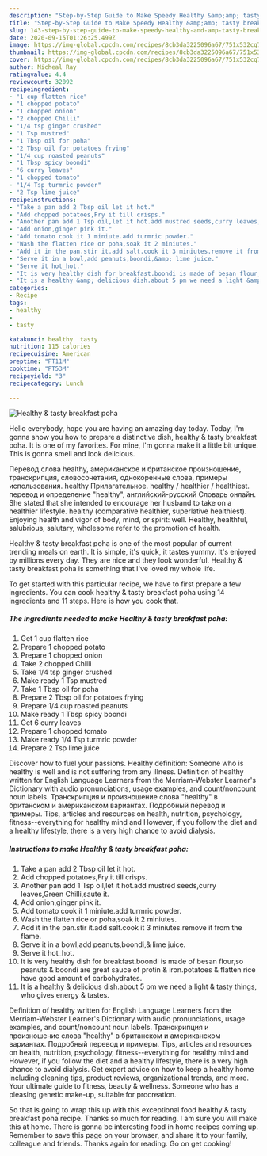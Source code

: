 ```yaml
---
description: "Step-by-Step Guide to Make Speedy Healthy &amp;amp; tasty breakfast poha"
title: "Step-by-Step Guide to Make Speedy Healthy &amp;amp; tasty breakfast poha"
slug: 143-step-by-step-guide-to-make-speedy-healthy-and-amp-tasty-breakfast-poha
date: 2020-09-15T01:26:25.499Z
image: https://img-global.cpcdn.com/recipes/8cb3da3225096a67/751x532cq70/healthy-tasty-breakfast-poha-recipe-main-photo.jpg
thumbnail: https://img-global.cpcdn.com/recipes/8cb3da3225096a67/751x532cq70/healthy-tasty-breakfast-poha-recipe-main-photo.jpg
cover: https://img-global.cpcdn.com/recipes/8cb3da3225096a67/751x532cq70/healthy-tasty-breakfast-poha-recipe-main-photo.jpg
author: Micheal Ray
ratingvalue: 4.4
reviewcount: 32092
recipeingredient:
- "1 cup flatten rice"
- "1 chopped potato"
- "1 chopped onion"
- "2 chopped Chilli"
- "1/4 tsp ginger crushed"
- "1 Tsp mustred"
- "1 Tbsp oil for poha"
- "2 Tbsp oil for potatoes frying"
- "1/4 cup roasted peanuts"
- "1 Tbsp spicy boondi"
- "6 curry leaves"
- "1 chopped tomato"
- "1/4 Tsp turmric powder"
- "2 Tsp lime juice"
recipeinstructions:
- "Take a pan add 2 Tbsp oil let it hot."
- "Add chopped potatoes,Fry it till crisps."
- "Another pan add 1 Tsp oil,let it hot.add mustred seeds,curry leaves,Green Chilli,saute it."
- "Add onion,ginger pink it."
- "Add tomato cook it 1 miniute.add turmric powder."
- "Wash the flatten rice or poha,soak it 2 miniutes."
- "Add it in the pan.stir it.add salt.cook it 3 miniutes.remove it from the flame."
- "Serve it in a bowl,add peanuts,boondi,&amp; lime juice."
- "Serve it hot_hot."
- "It is very healthy dish for breakfast.boondi is made of besan flour,so peanuts &amp; boondi are great sauce of protin &amp; iron.potatoes &amp; flatten rice have good amount of carbohydrates."
- "It is a healthy &amp; delicious dish.about 5 pm we need a light &amp; tasty things, who gives energy &amp; tastes."
categories:
- Recipe
tags:
- healthy
- 
- tasty

katakunci: healthy  tasty 
nutrition: 115 calories
recipecuisine: American
preptime: "PT11M"
cooktime: "PT53M"
recipeyield: "3"
recipecategory: Lunch

---
```



![Healthy &amp; tasty breakfast poha](https://img-global.cpcdn.com/recipes/8cb3da3225096a67/751x532cq70/healthy-tasty-breakfast-poha-recipe-main-photo.jpg)

Hello everybody, hope you are having an amazing day today. Today, I'm gonna show you how to prepare a distinctive dish, healthy &amp; tasty breakfast poha. It is one of my favorites. For mine, I'm gonna make it a little bit unique. This is gonna smell and look delicious.

Перевод слова healthy, американское и британское произношение, транскрипция, словосочетания, однокоренные слова, примеры использования. healthy Прилагательное. healthy / healthier / healthiest. перевод и определение &#34;healthy&#34;, английский-русский Словарь онлайн. She stated that she intended to encourage her husband to take on a healthier lifestyle. healthy (comparative healthier, superlative healthiest). Enjoying health and vigor of body, mind, or spirit: well. Healthy, healthful, salubrious, salutary, wholesome refer to the promotion of health.

Healthy &amp; tasty breakfast poha is one of the most popular of current trending meals on earth. It is simple, it's quick, it tastes yummy. It's enjoyed by millions every day. They are nice and they look wonderful. Healthy &amp; tasty breakfast poha is something that I've loved my whole life.


To get started with this particular recipe, we have to first prepare a few ingredients. You can cook healthy &amp; tasty breakfast poha using 14 ingredients and 11 steps. Here is how you cook that.

<!--inarticleads1-->

##### The ingredients needed to make Healthy &amp; tasty breakfast poha:

1. Get 1 cup flatten rice
1. Prepare 1 chopped potato
1. Prepare 1 chopped onion
1. Take 2 chopped Chilli
1. Take 1/4 tsp ginger crushed
1. Make ready 1 Tsp mustred
1. Take 1 Tbsp oil for poha
1. Prepare 2 Tbsp oil for potatoes frying
1. Prepare 1/4 cup roasted peanuts
1. Make ready 1 Tbsp spicy boondi
1. Get 6 curry leaves
1. Prepare 1 chopped tomato
1. Make ready 1/4 Tsp turmric powder
1. Prepare 2 Tsp lime juice


Discover how to fuel your passions. Healthy definition: Someone who is healthy is well and is not suffering from any illness. Definition of healthy written for English Language Learners from the Merriam-Webster Learner&#39;s Dictionary with audio pronunciations, usage examples, and count/noncount noun labels. Транскрипция и произношение слова &#34;healthy&#34; в британском и американском вариантах. Подробный перевод и примеры. Tips, articles and resources on health, nutrition, psychology, fitness--everything for healthy mind and However, if you follow the diet and a healthy lifestyle, there is a very high chance to avoid dialysis. 

<!--inarticleads2-->

##### Instructions to make Healthy &amp; tasty breakfast poha:

1. Take a pan add 2 Tbsp oil let it hot.
1. Add chopped potatoes,Fry it till crisps.
1. Another pan add 1 Tsp oil,let it hot.add mustred seeds,curry leaves,Green Chilli,saute it.
1. Add onion,ginger pink it.
1. Add tomato cook it 1 miniute.add turmric powder.
1. Wash the flatten rice or poha,soak it 2 miniutes.
1. Add it in the pan.stir it.add salt.cook it 3 miniutes.remove it from the flame.
1. Serve it in a bowl,add peanuts,boondi,&amp; lime juice.
1. Serve it hot_hot.
1. It is very healthy dish for breakfast.boondi is made of besan flour,so peanuts &amp; boondi are great sauce of protin &amp; iron.potatoes &amp; flatten rice have good amount of carbohydrates.
1. It is a healthy &amp; delicious dish.about 5 pm we need a light &amp; tasty things, who gives energy &amp; tastes.


Definition of healthy written for English Language Learners from the Merriam-Webster Learner&#39;s Dictionary with audio pronunciations, usage examples, and count/noncount noun labels. Транскрипция и произношение слова &#34;healthy&#34; в британском и американском вариантах. Подробный перевод и примеры. Tips, articles and resources on health, nutrition, psychology, fitness--everything for healthy mind and However, if you follow the diet and a healthy lifestyle, there is a very high chance to avoid dialysis. Get expert advice on how to keep a healthy home including cleaning tips, product reviews, organizational trends, and more. Your ultimate guide to fitness, beauty &amp; wellness. Someone who has a pleasing genetic make-up, suitable for procreation. 

So that is going to wrap this up with this exceptional food healthy &amp; tasty breakfast poha recipe. Thanks so much for reading. I am sure you will make this at home. There is gonna be interesting food in home recipes coming up. Remember to save this page on your browser, and share it to your family, colleague and friends. Thanks again for reading. Go on get cooking!

